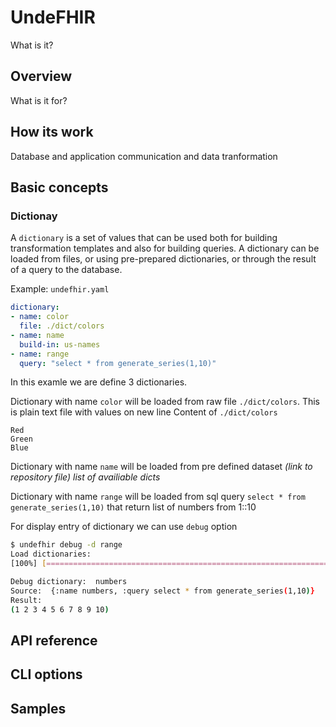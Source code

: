 # UndeFHIR

What is it?

## Overview

What is it for?

## How its work

Database and application communication and data tranformation

## Basic concepts

### Dictionay

A `dictionary` is a set of values that can be used both for building transformation templates and also for building queries. A dictionary can be loaded from files, or using pre-prepared dictionaries, or through the result of a query to the database.

Example: `undefhir.yaml`
```yaml 
dictionary:
- name: color
  file: ./dict/colors
- name: name
  build-in: us-names 
- name: range 
  query: "select * from generate_series(1,10)" 

```

In this examle we are define 3 dictionaries.

Dictionary with name `color` will be loaded from raw file `./dict/colors`. This is plain text file with values on new line
Content of `./dict/colors`
```
Red
Green
Blue
```

Dictionary with name `name` will be loaded from pre defined dataset _(link to repository file)_
_list of availiable dicts_


Dictionary with name `range` will be loaded from sql query `select * from generate_series(1,10)` that return list of numbers from 1::10

For display entry of dictionary we can use `debug` option
```sh
$ undefhir debug -d range
Load dictionaries:
[100%] [=======================================================================]

Debug dictionary:  numbers
Source:  {:name numbers, :query select * from generate_series(1,10)}
Result: 
(1 2 3 4 5 6 7 8 9 10)
```

## API reference 

## CLI options

## Samples
